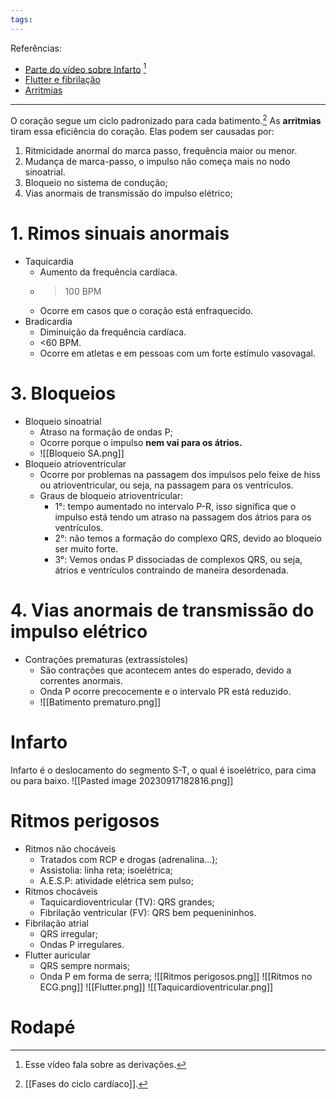 ```yaml
---
tags:
---
```

Referências: 
* [Parte do vídeo sobre Infarto](https://youtu.be/38WdN5AmwIY?si=zKlEYqJi66cOgtwB&t=669) [^1]
* [Flutter e fibrilação](https://youtu.be/c8gqOp9_waQ?si=LyGXEIXNlNrCZnXl)
* [Arritmias](https://www.youtube.com/watch?v=HWY_7_sfJx8&t)
---

O coração segue um ciclo padronizado para cada batimento.[^2] As **arritmias** tiram essa eficiência do coração. 
Elas podem ser causadas por: 
1. Ritmicidade anormal do marca passo, frequência maior ou menor. 
2. Mudança de marca-passo, o impulso não começa mais no nodo sinoatrial. 
3. Bloqueio no sistema de condução; 
4. Vias anormais de transmissão do impulso elétrico; 
# 1. Rimos sinuais anormais 
* Taquicardia
	* Aumento da frequência cardíaca. 
	* > 100 BPM
	* Ocorre em casos que o coração está enfraquecido. 
* Bradicardia 
	* Diminuição da frequência cardíaca. 
	* <60 BPM. 
	* Ocorre em atletas e em pessoas com um forte estímulo vasovagal. 
# 3. Bloqueios
* Bloqueio sinoatrial 
	* Atraso na formação de ondas P;
	* Ocorre porque o impulso **nem vai para os átrios.** 
	* ![[Bloqueio SA.png]]
* Bloqueio atrioventricular 
	* Ocorre por problemas na passagem dos impulsos pelo feixe de hiss ou atrioventricular, ou seja, na passagem para os ventrículos. 
	* Graus de bloqueio atrioventricular: 
		* 1°: tempo aumentado no intervalo P-R, isso significa que o impulso está tendo um atraso na passagem dos átrios para os ventrículos. 
		* 2°: não temos a formação do complexo QRS, devido ao bloqueio ser muito forte. 
		* 3°: Vemos ondas P dissociadas de complexos QRS, ou seja, átrios e ventrículos contraindo de maneira desordenada. 
# 4. Vias anormais de transmissão do impulso elétrico
* Contrações prematuras (extrassístoles)
	* São contrações que acontecem antes do esperado, devido a correntes anormais.
	* Onda P ocorre precocemente e o intervalo PR está reduzido. 
	* ![[Batimento prematuro.png]]

# Infarto
Infarto é o deslocamento do segmento S-T, o qual é isoelétrico, para cima ou para baixo.
![[Pasted image 20230917182816.png]]
# Ritmos perigosos
* Ritmos não chocáveis
	* Tratados com RCP e drogas (adrenalina...);
	* Assistolia: linha reta; isoelétrica; 
	* A.E.S.P: atividade elétrica sem pulso; 
* Ritmos chocáveis
	* Taquicardioventricular (TV): QRS grandes; 
	* Fibrilação ventricular (FV): QRS bem pequenininhos. 
* Fibrilação atrial 
	* QRS irregular;
	* Ondas P irregulares. 
* Flutter auricular
	* QRS sempre normais; 
	* Onda P em forma de serra;
![[Ritmos perigosos.png]]
![[Ritmos no ECG.png]]
![[Flutter.png]]
![[Taquicardioventricular.png]]
# Rodapé
[^1]: Esse vídeo fala sobre as derivações. 
[^2]: [[Fases do ciclo cardíaco]].